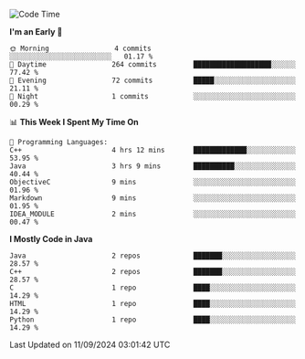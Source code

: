 <!--START_SECTION:waka-->
![Code Time](http://img.shields.io/badge/Code%20Time-7%20hrs%2049%20mins-blue)

**I'm an Early 🐤** 

```text
🌞 Morning                4 commits           ░░░░░░░░░░░░░░░░░░░░░░░░░   01.17 % 
🌆 Daytime                264 commits         ███████████████████░░░░░░   77.42 % 
🌃 Evening                72 commits          █████░░░░░░░░░░░░░░░░░░░░   21.11 % 
🌙 Night                  1 commits           ░░░░░░░░░░░░░░░░░░░░░░░░░   00.29 % 
```


📊 **This Week I Spent My Time On** 

```text
💬 Programming Languages: 
C++                      4 hrs 12 mins       █████████████░░░░░░░░░░░░   53.95 % 
Java                     3 hrs 9 mins        ██████████░░░░░░░░░░░░░░░   40.44 % 
ObjectiveC               9 mins              ░░░░░░░░░░░░░░░░░░░░░░░░░   01.96 % 
Markdown                 9 mins              ░░░░░░░░░░░░░░░░░░░░░░░░░   01.95 % 
IDEA_MODULE              2 mins              ░░░░░░░░░░░░░░░░░░░░░░░░░   00.47 % 
```

**I Mostly Code in Java** 

```text
Java                     2 repos             ███████░░░░░░░░░░░░░░░░░░   28.57 % 
C++                      2 repos             ███████░░░░░░░░░░░░░░░░░░   28.57 % 
C                        1 repo              ████░░░░░░░░░░░░░░░░░░░░░   14.29 % 
HTML                     1 repo              ████░░░░░░░░░░░░░░░░░░░░░   14.29 % 
Python                   1 repo              ████░░░░░░░░░░░░░░░░░░░░░   14.29 % 
```




 Last Updated on 11/09/2024 03:01:42 UTC
<!--END_SECTION:waka-->
